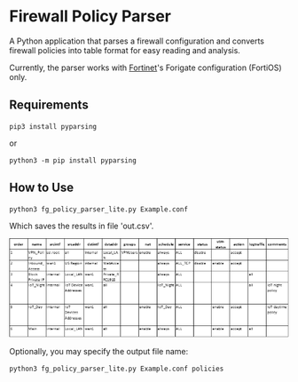 # Firewall Policy Parser

A Python application that parses a firewall configuration and converts firewall policies into table format for easy reading and analysis.

Currently, the parser works with [Fortinet](https://www.fortinet.com/)'s Forigate configuration (FortiOS) only.

## Requirements

```
pip3 install pyparsing
```

or

```
python3 -m pip install pyparsing
```

## How to Use

```
python3 fg_policy_parser_lite.py Example.conf
```

Which saves the results in file 'out.csv'.

![Policies](images/policies1.png)

Optionally, you may specify the output file name:

```
python3 fg_policy_parser_lite.py Example.conf policies
```
